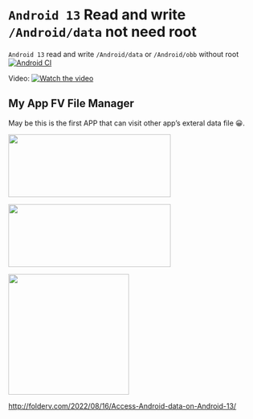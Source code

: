 # `Android 13` Read and write `/Android/data` not need root


`Android 13` read and write `/Android/data` or `/Android/obb` without root
[![Android CI](https://github.com/folderv/androidDataWithoutRootAPI33/actions/workflows/android.yml/badge.svg)](https://github.com/folderv/androidDataWithoutRootAPI33/actions/workflows/android.yml)



Video:
[![Watch the video](https://img.youtube.com/vi/-4H0K70WhDg/maxresdefault.jpg)](https://youtu.be/-4H0K70WhDg)



## My App FV File Manager

May be this is the first APP that can visit other app’s exteral data file 😀.




[<img src="/source/coolapk-badge.png" width="323" height="125" />](https://www.coolapk.com/apk/com.folderv.file)

[<img src="/source/google-play-badge.png" width="323" height="125" />](https://play.google.com/store/apps/details?id=com.folderv.file)


<img src="/source/com.folderv.file.webp" width="240" height="240" />


http://folderv.com/2022/08/16/Access-Android-data-on-Android-13/

